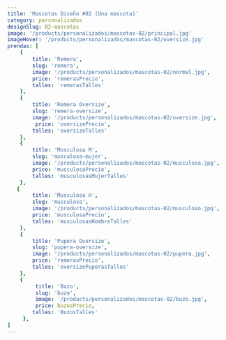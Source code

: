 ```yaml
---
title: 'Mascotas Diseño #02 (Una mascota)'
category: personalizados
designSlug: 02-mascotas
image: '/products/personalizados/mascotas-02/principal.jpg'
imageHover: '/products/personalizados/mascotas-02/oversize.jpg'
prendas: [
    {   
        title: 'Remera',
        slug: 'remera',          
        image: '/products/personalizados/mascotas-02/normal.jpg',
        price: 'remerasPrecio',
        talles: 'remerasTalles'
    },
    {
        title: 'Remera Oversize',
        slug: 'remera-oversize',
        image: '/products/personalizados/mascotas-02/oversize.jpg',
         price: 'oversizePrecio',
        talles: 'oversizeTalles'
    },
    {
        title: 'Musculosa M',
        slug: 'musculosa-mujer',
        image: '/products/personalizados/mascotas-02/musculosa.jpg',
        price: 'musculosaPrecio',
        talles: 'musculosasMujerTalles'
    },
   {
        title: 'Musculosa H',
        slug: 'musculoso',
        image: '/products/personalizados/mascotas-02/musculoso.jpg',
        price: 'musculosaPrecio',
        talles: 'musculosasHombreTalles'
    },
    {
        title: 'Pupera Oversize',
        slug: 'pupera-oversize',
        image: '/products/personalizados/mascotas-02/pupera.jpg',
        price: 'remerasPrecio',
        talles: 'oversizePuperasTalles'
    },
    {
         title: 'Buzo',
         slug: 'buzo',
         image: '/products/personalizados/mascotas-02/buzo.jpg',
         price: buzosPrecio,
        talles: 'BuzosTalles'
     },
]
---
```


